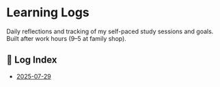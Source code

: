 # Learning Logs

Daily reflections and tracking of my self-paced study sessions and goals.  
Built after work hours (9–5 at family shop).



## 📅 Log Index

- [2025-07-29](2025-07-29.md)
